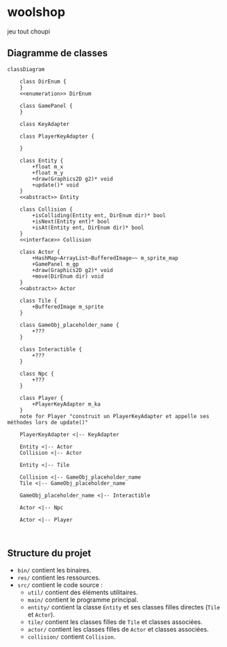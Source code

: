 # woolshop
jeu tout choupi

## Diagramme de classes
```mermaid
classDiagram
    
    class DirEnum {    
    }
    <<enumeration>> DirEnum

    class GamePanel {
    }

    class KeyAdapter

    class PlayerKeyAdapter {
        
    }

    class Entity {
        +float m_x
        +float m_y
        +draw(Graphics2D g2)* void
        +update()* void
    }
    <<abstract>> Entity

    class Collision {
        +isColliding(Entity ent, DirEnum dir)* bool
        +isNext(Entity ent)* bool
        +isAt(Entity ent, DirEnum dir)* bool
    }
    <<interface>> Collision

    class Actor {
        +HashMap~ArrayList~BufferedImage~~ m_sprite_map
        +GamePanel m_gp
        +draw(Graphics2D g2)* void
        +move(DirEnum dir) void
    }
    <<abstract>> Actor

    class Tile {
        +BufferedImage m_sprite
    }

    class GameObj_placeholder_name {
        +???
    }

    class Interactible {
        +???
    }

    class Npc {
        +???
    }

    class Player {
        +PlayerKeyAdapter m_ka
    }
    note for Player "construit un PlayerKeyAdapter et appelle ses méthodes lors de update()"

    PlayerKeyAdapter <|-- KeyAdapter

    Entity <|-- Actor
    Collision <|-- Actor

    Entity <|-- Tile

    Collision <|-- GameObj_placeholder_name
    Tile <|-- GameObj_placeholder_name

    GameObj_placeholder_name <|-- Interactible

    Actor <|-- Npc

    Actor <|-- Player

    
```

## Structure du projet
- `bin/` contient les binaires.
- `res/` contient les ressources.
- `src/` contient le code source :
    - `util/` contient des éléments utilitaires.
    - `main/` contient le programme principal.
    - `entity/` contient la classe `Entity` et ses classes filles directes (`Tile` et `Actor`).
    - `tile/` contient les classes filles de `Tile` et classes associées.
    - `actor/` contient les classes filles de `Actor` et classes associées.
    - `collision/` contient `Collision`.
